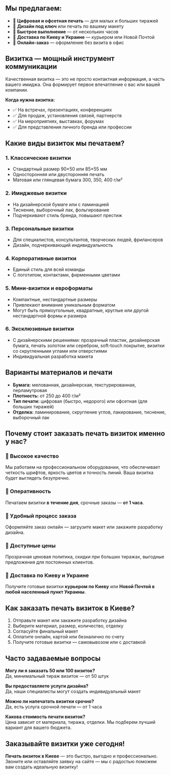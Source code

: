 ## Мы предлагаем:

* 🔹 **Цифровая и офсетная печать** — для малых и больших тиражей
* 🔹 **Дизайн под ключ** или печать по вашему макету
* 🔹 **Быстрое выполнение** — от нескольких часов
* 🔹 **Доставка по Киеву и Украине** — курьером или Новой Почтой
* 🔹 **Онлайн-заказ** — оформление без визита в офис

## Визитка — мощный инструмент коммуникации

Качественная визитка — это не просто контактная информация, а часть вашего имиджа. Она формирует первое впечатление о вас или вашей компании.

**Когда нужна визитка:**

* ✅ На встречах, презентациях, конференциях
* ✅ Для продаж, установления связей, партнерств
* ✅ На мероприятиях, выставках, форумах
* ✅ Для представления личного бренда или профессии

## Какие виды визиток мы печатаем?

### 1. **Классические визитки**

* Стандартный размер 90×50 или 85×55 мм
* Односторонняя или двусторонняя печать
* Матовая или глянцевая бумага 300, 350, 400 г/м²

### 2. **Имиджевые визитки**

* На дизайнерской бумаге или с ламинацией
* Тиснение, выборочный лак, фольгирование
* Подчеркивают стиль бренда, повышают престиж

### 3. **Персональные визитки**

* Для специалистов, консультантов, творческих людей, фрилансеров
* Дизайн, подчеркивающий индивидуальность

### 4. **Корпоративные визитки**

* Единый стиль для всей команды
* С логотипом, контактами, фирменными цветами

### 5. **Мини-визитки и евроформаты**

* Компактные, нестандартные размеры
* Привлекают внимание уникальным форматом
* Могут быть прямоугольные, квадратные, круглые или другой нестандартной формы и размера

### 6. **Эксклюзивные визитки**

* С дизайнерскими решениями: прозрачный пластик, дизайнерская бумага, печать золотом или серебром, soft-touch покрытие, визитки со скругленными углами или отверстиями
* Индивидуальная разработка макета

## Варианты материалов и печати

* **Бумага:** мелованная, дизайнерская, текстурированная, перламутровая
* **Плотность:** от 250 до 400 г/м²
* **Тип печати:** цифровая (быстро, недорого) или офсетная (для больших тиражей)
* **Отделка:** ламинирование, скругление углов, лакирование, тиснение, выборочный лак

## Почему стоит заказать печать визиток именно у нас?

### 🔹 Высокое качество

Мы работаем на профессиональном оборудовании, что обеспечивает четкость шрифтов, яркость цветов и точность линий. Ваша визитка будет выглядеть безупречно.

### 🔹 Оперативность

Печатаем визитки **в течение дня**, срочные заказы — **от 1 часа**.

### 🔹 Удобный процесс заказа

Оформляйте заказ онлайн — загрузите макет или закажите разработку дизайна.

### 🔹 Доступные цены

Прозрачная ценовая политика, скидки при больших тиражах, выгодные предложения для постоянных клиентов.

### 🔹 Доставка по Киеву и Украине

Получите готовые визитки **курьером по Киеву** или **Новой Почтой в любой населенный пункт Украины**.

## Как заказать печать визиток в Киеве?

1. Отправьте макет или закажите разработку дизайна
2. Выберите материал, размер, количество, отделку
3. Согласуйте финальный макет
4. Оплатите онлайн, картой или безналично по счету
5. Получите готовые визитки — самовывозом или с доставкой

## Часто задаваемые вопросы

**Могу ли я заказать 50 или 100 визиток?**  
Да, минимальный тираж визиток — от 50 штук

**Вы предоставляете услуги дизайна?**  
Да, наши специалисты могут создать индивидуальный макет

**Можно ли напечатать визитки срочно?**  
Да, есть услуга срочной печати — от 1 часа

**Какова стоимость печати визиток?**  
Цена зависит от материала, тиража, отделки. Мы подберем лучший вариант для вашего бюджета.

## Заказывайте визитки уже сегодня!

**Печать визиток в Киеве** — это быстро, выгодно и профессионально. Звоните или оставляйте заявку на сайте — мы с радостью поможем вам создать идеальную визитку!